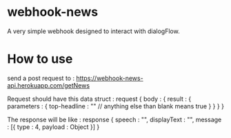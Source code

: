 # webhook-news

A very simple webhook designed to interact with dialogFlow.

# How to use
send a post request to :
https://webhook-news-api.herokuapp.com/getNews

Request should have this data struct :
request {
  body : {
    result : {
      parameters : {
        top-headline : "" // anything else than blank means true
      }
    }
  }
}

The response will be like :
response {
  speech : "",
  displayText : "",
  message : [{
      type : 4,
      payload : Object
  }]
}
